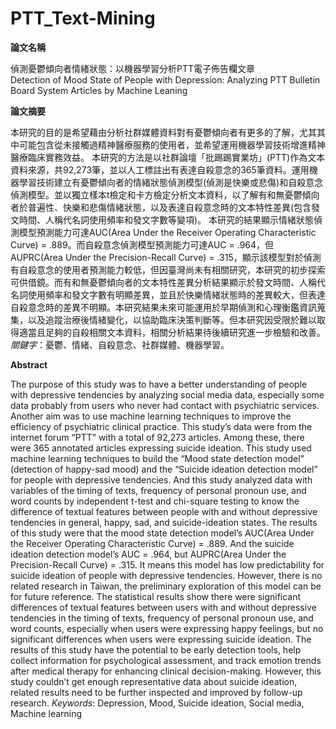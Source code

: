 # PTT_Text-Mining
**論文名稱**  

偵測憂鬱傾向者情緒狀態：以機器學習分析PTT電子佈告欄文章  
Detection of Mood State of People with Depression: Analyzing PTT Bulletin Board System Articles by Machine Leaning  

**論文摘要**  

本研究的目的是希望藉由分析社群媒體資料對有憂鬱傾向者有更多的了解，尤其其中可能包含從未接觸過精神醫療服務的使用者，並希望運用機器學習技術增進精神醫療臨床實務效益。
本研究的方法是以社群論壇「批踢踢實業坊」(PTT)作為文本資料來源，共92,273筆，並以人工標註出有表達自殺意念的365筆資料。運用機器學習技術建立有憂鬱傾向者的情緒狀態偵測模型(偵測是快樂或悲傷)和自殺意念偵測模型。並以獨立樣本t檢定和卡方檢定分析文本資料，以了解有和無憂鬱傾向者於普遍性、快樂和悲傷情緒狀態，以及表達自殺意念時的文本特性差異(包含發文時間、人稱代名詞使用頻率和發文字數等變項)。
本研究的結果顯示情緒狀態偵測模型預測能力可達AUC(Area Under the Receiver Operating Characteristic Curve) = .889。而自殺意念偵測模型預測能力可達AUC = .964，但AUPRC(Area Under the Precision-Recall Curve) = .315，顯示該模型對於偵測有自殺意念的使用者預測能力較低，但因臺灣尚未有相關研究，本研究的初步探索可供借鏡。而有和無憂鬱傾向者的文本特性差異分析結果顯示於發文時間、人稱代名詞使用頻率和發文字數有明顯差異，並且於快樂情緒狀態時的差異較大，但表達自殺意念時的差異不明顯。本研究結果未來可能運用於早期偵測和心理衡鑑資訊蒐集，以及追蹤治療後情緒變化，以協助臨床決策判斷等。但本研究因受限於難以取得適當且足夠的自殺相關文本資料，相關分析結果待後續研究進一步檢驗和改善。
*關鍵字*：憂鬱、情緒、自殺意念、社群媒體、機器學習。


**Abstract**  

The purpose of this study was to have a better understanding of people with depressive tendencies by analyzing social media data, especially some data probably from users who never had contact with psychiatric services. Another aim was to use machine learning techniques to improve the efficiency of psychiatric clinical practice.
This study’s data were from the internet forum “PTT” with a total of 92,273 articles. Among these, there were 365 annotated articles expressing suicide ideation. This study used machine learning techniques to build the “Mood state detection model” (detection of happy-sad mood) and the “Suicide ideation detection model” for people with depressive tendencies. And this study analyzed data with variables of the timing of texts, frequency of personal pronoun use, and word counts by independent t-test and chi-square testing to know the difference of textual features between people with and without depressive tendencies in general, happy, sad, and suicide-ideation states.
The results of this study were that the mood state detection model’s AUC(Area Under the Receiver Operating Characteristic Curve) = .889. And the suicide ideation detection model’s AUC = .964, but AUPRC(Area Under the Precision-Recall Curve) = .315. It means this model has low predictability for suicide ideation of people with depressive tendencies. However, there is no related research in Taiwan, the preliminary exploration of this model can be for future reference. The statistical results show there were significant differences of textual features between users with and without depressive tendencies in the timing of texts, frequency of personal pronoun use, and word counts, especially when users were expressing happy feelings, but no significant differences when users were expressing suicide ideation. The results of this study have the potential to be early detection tools, help collect information for psychological assessment, and track emotion trends after medical therapy for enhancing clinical decision-making. However, this study couldn’t get enough representative data about suicide ideation, related results need to be further inspected and improved by follow-up research.
*Keywords*: Depression, Mood, Suicide ideation, Social media, Machine learning
